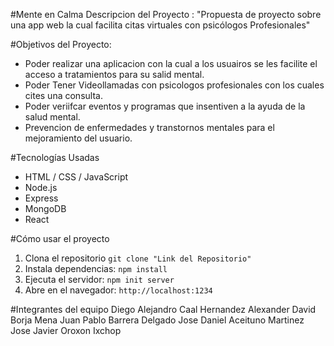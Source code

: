 #Mente en Calma
Descripcion del Proyecto : "Propuesta de proyecto sobre una app web la cual facilita citas virtuales con psicólogos Profesionales"

#Objetivos del Proyecto:
- Poder realizar una aplicacion con la cual a los usuairos se les facilite el acceso a tratamientos para su salid mental.
- Poder Tener Videollamadas con psicologos profesionales con los cuales cites una consulta.
- Poder veriifcar eventos y programas que insentiven a la ayuda de la salud mental.
- Prevencion de enfermedades y transtornos mentales para el mejoramiento del usuario.

#Tecnologías Usadas

- HTML / CSS / JavaScript
- Node.js
- Express
- MongoDB
- React

#Cómo usar el proyecto

1. Clona el repositorio `git clone "Link del Repositorio"`
2. Instala dependencias: `npm install`
3. Ejecuta el servidor: `npm init server`
4. Abre en el navegador: `http://localhost:1234`

#Integrantes del equipo
Diego Alejandro Caal Hernandez
Alexander David Borja Mena
Juan Pablo Barrera Delgado
Jose Daniel Aceituno Martinez
Jose Javier Oroxon Ixchop

